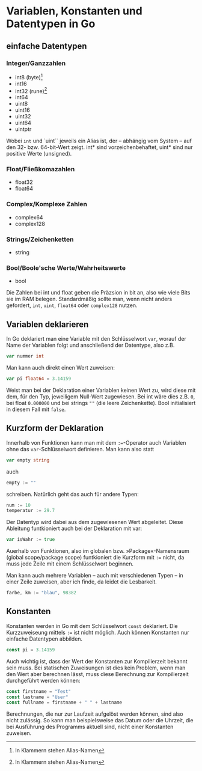 # Variablen, Konstanten und Datentypen in Go

## einfache Datentypen

### Integer/Ganzzahlen

- int8 (byte)[^1]
- int16
- int32 (rune)[^1]
- int64
- uint8
- uint16
- uint32
- uint64
- uintptr
  
Wobei `int` und `uint`` jeweils ein Alias ist, der – abhängig vom System – auf den 32- bzw. 64-bit-Wert zeigt. int\* sind vorzeichenbehaftet, uint\* sind nur positive Werte (unsigned).

### Float/Fließkomazahlen

- float32
- float64

### Complex/Komplexe Zahlen

- complex64
- complex128

### Strings/Zeichenketten

- string

### Bool/Boole'sche Werte/Wahrheitswerte

- bool

Die Zahlen bei int und float geben die Präzsion in bit an, also wie viele Bits sie im RAM belegen. Standardmäßig sollte man, wenn nicht anders gefordert, `int`, `uint`, `float64` oder `complex128` nutzen.

## Variablen deklarieren

In Go deklariert man eine Variable mit den Schlüsselwort `var`, worauf der Name der Variablen folgt und anschließend der Datentype, also z.B.

```go
var nummer int
```

Man kann auch direkt einen Wert zuweisen:

```go
var pi float64 = 3.14159
```

Weist man bei der Deklaration einer Variablen keinen Wert zu, wird diese mit dem, für den Typ, jeweiligem Null-Wert zugewiesen. Bei int wäre dies z.B. `0`, bei float `0.000000` und bei strings `""` (die leere Zeichenkette). Bool initialisiert in diesem Fall mit `false`.

## Kurzform der Deklaration

Innerhalb von Funktionen kann man mit dem `:=`-Operator auch Variablen ohne das `var`-Schlüsselwort definieren. Man kann also statt

```go
var empty string
```

auch

```go
empty := ""
```

schreiben. Natürlich geht das auch für andere Typen:

```go
num := 10
temperatur := 29.7
```

Der Datentyp wird dabei aus dem zugewiesenen Wert abgeleitet. Diese Ableitung funtkioniert auch bei der Deklaration mit var:

```go
var isWahr := true
```

Auerhalb von Funktionen, also im globalen bzw. »Package«-Namensraum (global scope/package scope) funtkioniert die Kurzform mit `:=` nicht, da muss jede Zeile mit einem Schlüsselwort beginnen.

Man kann auch mehrere Variablen – auch mit verschiedenen Typen – in einer Zeile zuweisen, aber ich finde, da leidet die Lesbarkeit.

```go
farbe, km := "blau", 98382
```

## Konstanten

Konstanten werden in Go mit dem Schlüsselwort `const` deklariert. Die Kurzzuweiseung mittels `:=` ist nicht möglich. Auch können Konstanten nur einfache Datentypen abbilden.

```go
const pi = 3.14159
```

Auch wichtig ist, dass der Wert der Konstanten zur Kompilierzeit bekannt sein muss. Bei statischen Zuweisungen ist dies kein Problem, wenn man den Wert aber berechnen lässt, muss diese Berechnung zur Kompilierzeit durchgeführt werden können:

```go
const firstname = "Test"
const lastname = "User"
const fullname = firstname + " " + lastname
```

Berechnungen, die nur zur Laufzeit aufgelöst werden können, sind also nicht zulässig. So kann man beispielsweise das Datum oder die Uhrzeit, die bei Ausführung des Programms aktuell sind, nicht einer Konstanten zuweisen.

[^1]: In Klammern stehen Alias-Namen
